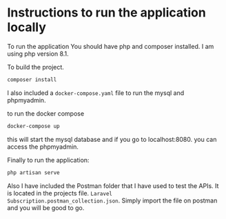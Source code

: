 # Instructions to run the application locally

To run the application You should have php and composer installed.
I am using php version 8.1.

To build the project.

```bash
composer install
```

I also included a `docker-compose.yaml` file to run the mysql and phpmyadmin.

to run the docker compose

```bash
docker-compose up

```

this will start the mysql database and if you go to localhost:8080. you can access the phpmyadmin.

Finally to run the application:

```bash
php artisan serve
```

Also I have included the Postman folder that I have used to test the APIs.
It is located in the projects file. `Laravel Subscription.postman_collection.json`.
Simply import the file on postman and you will be good to go.
